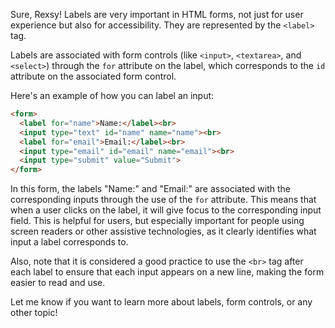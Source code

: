 Sure, Rexsy! Labels are very important in HTML forms, not just for user experience but also for accessibility. They are represented by the `<label>` tag.

Labels are associated with form controls (like `<input>`, `<textarea>`, and `<select>`) through the `for` attribute on the label, which corresponds to the `id` attribute on the associated form control.

Here's an example of how you can label an input:

```html
<form>
  <label for="name">Name:</label><br>
  <input type="text" id="name" name="name"><br>
  <label for="email">Email:</label><br>
  <input type="email" id="email" name="email"><br>
  <input type="submit" value="Submit">
</form>
```

In this form, the labels "Name:" and "Email:" are associated with the corresponding inputs through the use of the `for` attribute. This means that when a user clicks on the label, it will give focus to the corresponding input field. This is helpful for users, but especially important for people using screen readers or other assistive technologies, as it clearly identifies what input a label corresponds to.

Also, note that it is considered a good practice to use the `<br>` tag after each label to ensure that each input appears on a new line, making the form easier to read and use.

Let me know if you want to learn more about labels, form controls, or any other topic!